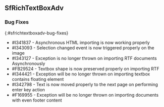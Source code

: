 ## SfRichTextBoxAdv

### Bug Fixes
{:#sfrichtextboxadv-bug-fixes}

* \#I341837 - Asynchronous HTML importing is now working properly 
* \#I343093 - Selection changed event is now triggered properly on the image
* \#I343127 - Exception is no longer thrown on importing RTF documents Asynchronously
* \#FB29524 - Textbox shape is now preserved properly on importing RTF
* \#I344421 - Exception will be no longer thrown on importing textbox contains floating element
* \#I342798 - Text is now moved properly to the next page on performing enter key action
* \#F169955 - Exception will be no longer thrown on importing documents with even footer content
